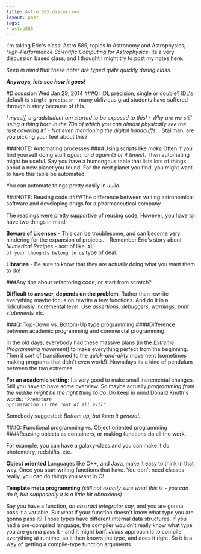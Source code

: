 ```yaml
---
title: Astro 585 discussion
layout: post
tags:
- astro585
---
```


I'm taking Eric's class: Astro 585, topics in Astronomy and Astrophysics; _High-Performance Scientific Computing for Astrophysics_. 
Its a very discussion based class, and I thought I might try to post my notes here. 

_Keep in mind that these noter are typed quite quickly during class._

**_Anyways, lets see how it goes!_**

#Discussion Wed Jan 29, 2014
###Q: IDL precision, single or double?
IDL's default is <code>single precision</code> - many oblivious grad students have suffered through history because of this.

_I myself, a gradstudent am started to be exposed to this! - Why are we still using a thing born in the 70s of which you can almost physically see the rust covering it? - Not even mentioning the digital handcuffs..._ Stallman, are you picking your feet about this?

###NOTE: Automating processes
####Using scripts like _make_
Often if you find yourself doing stuff _again, and again (3 or 4 times)_. Then automating might be useful. Say you have a humongous table that lists lots of things about a new planet you found. For the next planet you find, you might want to have this table be automated.

You can automate things pretty easily in _Julia_.

###NOTE: Reusing code
####The difference between writing astronomical software and developing drugs for a pharmaceutical company

The readings were pretty supportive of reusing code. However, you have to have two things in mind:

**Beware of Licenses** - This can be troublesome, and can become very hindering for the expansion of projects. - Remember Eric's story about _Numerical Recipes_ - sort of like: <code>All of your thoughts belong to us</code> type of deal.

**Libraries** - Be sure to know that they are actually doing what you want them to do!

###Any tips about refactoring code, or start from scratch?

**Difficult to answer, depends on the problem**. Rather than rewrite everything maybe focus on rewrite a few functions. And do it in a ridiculously incremental level. Use _assertions, debuggers, warnings, print statements etc._


###Q: Top-Down vs. Bottom-Up type programming
####Difference between academic programming and commercial programming

In the old days, everybody had these massive plans (in the _Extreme Programming movement_) to make everything perfect from the beginning. Then it sort of transitioned to the _quick-and-dirty_ movement (sometimes making programs that didn't even work!). Nowadays its a kind of pendulum between the two extremes. 

**For an academic setting:** Its very good to make small incremental changes. Still you have to have some overview. So maybe actually _programming from the middle might be the right thing to do_. Do keep in mind Donald Knuth's words: <code>_"Premature optimization is the root of all evil"_</code>

Somebody suggested: _Bottom up, but keep it general._

###Q: Functional programming vs. Object oriented programming
####Reusing objects as containers, or making functions do all the work.

For example, you can have a galaxy-class and you can make it do photometry, redshifts, etc.	

**Object oriented** Languages like C++, and Java, make it easy to think in that way. 
Once you start writing functions that have.
You don't need classes really, you can do things you want in C!

**Template meta programming** _(still not exactly sure what this is - you can do it, but supposedly it is a little bit obnoxious)_.

Say you have a function, _an abstract integrator say_, and you are gonna pass it a variable.
But what if your function doesn't know what type you are gonna pass it? 
Those types have different internal data structures. 
If you had a pre-compiled language, the compiler wouldn't really know what type you are gonna pass it - and it might barf. 
*Julias* approach is to compile everything at runtime, so it then knows the type, and does it right. 
So it is a way of getting a compile-type function arguments.
